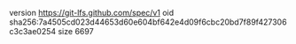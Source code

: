 version https://git-lfs.github.com/spec/v1
oid sha256:7a4505cd023d44653d60e604bf642e4d09f6cbc20bd7f89f427306c3c3ae0254
size 6697
